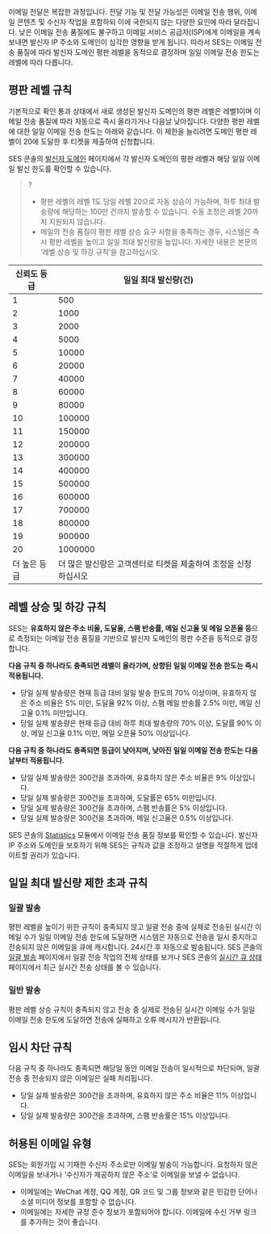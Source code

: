 이메일 전달은 복잡한 과정입니다. 전달 기능 및 전달 가능성은 이메일 전송 행위, 이메일 콘텐츠 및 수신자 작업을 포함하되 이에 국한되지 않는 다양한 요인에 따라 달라집니다.
낮은 이메일 전송 품질에도 불구하고 이메일 서비스 공급자(ISP)에게 이메일을 계속 보내면 발신자 IP 주소와 도메인이 심각한 영향을 받게 됩니다. 따라서 SES는 이메일 전송 품질에 따라 발신자 도메인 평판 레벨을 동적으로 결정하며 일일 이메일 전송 한도는 레벨에 따라 다릅니다.

## 평판 레벨 규칙
기본적으로 확인 통과 상태에서 새로 생성된 발신자 도메인의 평판 레벨은 레벨1이며 이메일 전송 품질에 따라 자동으로 즉시 올라가거나 다음날 낮아집니다. 다양한 평판 레벨에 대한 일일 이메일 전송 한도는 아래와 같습니다. 이 제한을 늘리려면 도메인 평판 레벨이 20에 도달한 후 티켓을 제출하여 신청합니다.

SES 콘솔의 [발신자 도메인](https://console.cloud.tencent.com/ses/domain) 페이지에서 각 발신자 도메인의 평판 레벨과 해당 일일 이메일 발신 한도를 확인할 수 있습니다.
>?
>- 평판 레벨의 레벨 1도 당일 레벨 20으로 자동 상승이 가능하며, 하루 최대 발송량에 해당하는 100만 건까지 발송할 수 있습니다. 수동 조정은 레벨 20까지 지원되지 않습니다.
>- 메일의 전송 품질이 평판 레벨 상승 요구 사항을 충족하는 경우, 시스템은 즉시 평판 레벨을 높이고 일일 최대 발신량을 높입니다. 자세한 내용은 본문의 ‘레벨 상승 및 하강 규칙’을 참고하십시오.

| 신뢰도 등급 | 일일 최대 발신량(건)        |
| ----- | ----------------- |
| 1     | 500               |
| 2     | 1000              |
| 3     | 2000              |
| 4     | 5000              |
| 5     | 10000             |
| 6     | 20000             |
| 7     | 40000             |
| 8     | 60000             |
| 9     | 80000             |
| 10    | 100000            |
| 11    | 150000            |
| 12    | 200000            |
| 13    | 300000            |
| 14    | 400000            |
| 15    | 500000            |
| 16    | 600000            |
| 17    | 700000            |
| 18    | 800000            |
| 19    | 900000            |
| 20    | 1000000           |
| 더 높은 등급  | 더 많은 발신량은 고객센터로 티켓을 제출하여 조정을 신청하십시오 |

## 레벨 상승 및 하강 규칙
SES는 **유효하지 않은 주소 비율, 도달율, 스팸 반송률, 메일 신고율 및 메일 오픈율 등**으로 측정되는 이메일 전송 품질을 기반으로 발신자 도메인의 평판 수준을 동적으로 결정합니다.

**다음 규칙 중 하나라도 충족되면 레벨이 올라가며, 상향된 일일 이메일 전송 한도는 즉시 적용됩니다.**
- 당일 실제 발송량은 현재 등급 대비 일일 발송 한도의 70% 이상이며, 유효하지 않은 주소 비율은 5% 미만, 도달율 92% 이상, 스팸 메일 반송률 2.5% 미만, 메일 신고율 0.1% 미만입니다.
- 당일 실제 발송량은 현재 등급 대비 하루 최대 발송량의 70% 이상, 도달률 90% 이상, 메일 신고율 0.1% 미만, 메일 오픈율 50% 이상입니다.

**다음 규칙 중 하나라도 충족되면 등급이 낮아지며, 낮아진 일일 이메일 전송 한도는 다음날부터 적용됩니다.**
- 당일 실제 발송량은 300건을 초과하며, 유효하지 않은 주소 비율은 9% 이상입니다.
- 당일 실제 발송량은 300건을 초과하며, 도달률은 65% 미만입니다.
- 당일 실제 발송량은 300건을 초과하며, 스팸 반송률은 5% 이상입니다.
- 당일 실제 발송량은 300건을 초과하며, 메일 신고율은 0.5% 이상입니다.

SES 콘솔의 [Statistics](https://console.cloud.tencent.com/ses/stats) 모듈에서 이메일 전송 품질 정보를 확인할 수 있습니다. 발신자 IP 주소와 도메인을 보호하기 위해 SES는 규칙과 값을 조정하고 설명을 적절하게 업데이트할 권리가 있습니다.

## 일일 최대 발신량 제한 초과 규칙
### 일괄 발송
평판 레벨을 높이기 위한 규칙이 충족되지 않고 일괄 전송 중에 실제로 전송된 실시간 이메일 수가 일일 이메일 전송 한도에 도달하면 시스템은 자동으로 전송을 일시 중지하고 전송되지 않은 이메일을 큐에 캐시합니다. 24시간 후 자동으로 발송됩니다. SES 콘솔의 [일괄 발송](https://console.cloud.tencent.com/ses/batch-send) 페이지에서 일괄 전송 작업의 전체 상태를 보거나 SES 콘솔의 [실시간 큐 상태](https://console.cloud.tencent.com/ses/queue-status) 페이지에서 최근 실시간 전송 상태를 볼 수 있습니다.
### 일반 발송
평판 레벨 상승 규칙이 충족되지 않고 전송 중 실제로 전송된 실시간 이메일 수가 일일 이메일 전송 한도에 도달하면 전송에 실패하고 오류 메시지가 반환됩니다.

## 임시 차단 규칙
다음 규칙 중 하나라도 충족되면 해당일 동안 이메일 전송이 일시적으로 차단되며, 일괄 전송 중 전송되지 않은 이메일은 실패 처리됩니다.
- 당일 실제 발송량은 300건을 초과하며, 유효하지 않은 주소 비율은 11% 이상입니다.
- 당일 실제 발송량은 300건을 초과하며, 스팸 반송률은 15% 이상입니다.

## 허용된 이메일 유형
SES는 회원가입 시 기재한 수신자 주소로만 이메일 발송이 가능합니다. 요청하지 않은 이메일을 보내거나 ‘수신자가 제공하지 않은 주소’로 이메일을 보낼 수 없습니다.
- 이메일에는 WeChat 계정, QQ 계정, QR 코드 및 그룹 정보와 같은 민감한 단어나 소셜 미디어 정보를 포함할 수 없습니다.
- 이메일에는 자세한 규정 준수 정보가 포함되어야 합니다. 이메일에 수신 거부 링크를 추가하는 것이 좋습니다.
